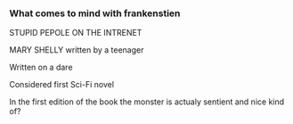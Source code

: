 ### What comes to mind with frankenstien

STUPID PEPOLE ON THE INTRENET

MARY SHELLY written by a teenager

Written on a dare

Considered first Sci-Fi novel

In the first edition of the book the monster is actualy sentient and nice kind of?
